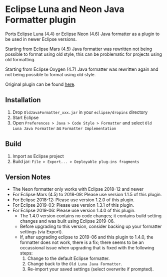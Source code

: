 # Eclipse Luna and Neon Java Formatter plugin

Ports Eclipse Luna (4.4) or Eclipse Neon (4.6) Java formatter as a plugin to be used in newer Eclipse versions.

Starting from Eclipse Mars (4.5) Java formatter was rewritten not being possible to format using old style, this can be problematic for projects using old formatting.

Starting from Eclipse Oxygen (4.7) Java formatter was rewritten again and not being possible to format using old style.

Original plugin can be found [here](http://eclipse-n-mati.blogspot.com.es/2015/06/eclipse-mars-how-to-switch-back-to.html).

## Installation
1. Drop `OldJavaFormatter_xxx.jar` in your `eclipse/dropins` directory
2. Start Eclipse
3. Open `Preferences > Java > Code Style > Formatter` and select `Old Luna Java Formatter` as `Formatter Implementation`

## Build
1. Import as Eclipse project
2. Build jar: `File > Export... > Deployable plug-ins fragments`

## Version Notes

* The Neon formatter only works with Eclipse 2018-12 and newer
* For Eclipse Mars (4.5) to 2018-09: Please use version 1.1.5 of this plugin.
* For Eclipse 2018-12: Please use version 1.2.0 of this plugin.
* For Eclipse 2019-03: Please use version 1.3.1 of this plugin.
* For Eclipse 2019-06: Please use version 1.4.0 of this plugin.
    * The 1.4.0 version contains no code changes; it contains build setting changes and was built using Eclipse 2019-06.
    * Before upgrading to this version, consider backing up your formatter settings (via Export).
    * If, after upgrading eclipse to 2019-06 and this plugin to 1.4.0, the formatter does not work, there is a fix; there seems to be an occassional issue when upgrading that is fixed with the following steps:
        1. Change to the default Eclipse formatter.
        2. Change back to the `Old Luna Java Formatter`.
        3. Re-import your saved settings (select overwrite if prompted).
